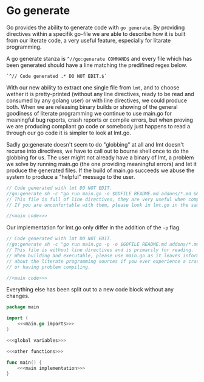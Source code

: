 # Go generate

Go provides the ability to generate code with `go generate`. By providing
directives within a specifik go-file we are able to describe how it is built
from our literate code, a very useful feature, especially for litarate
programming.

A go generate stanza is `^//go:generate COMMAND$` and every file which has been
generated should have a line matching the predifined regex below.

    `^// Code generated .* DO NOT EDIT.$`

With our new ability to extract one single file from `lmt`, and to choose
wether it is pretty-printed (without any line directives, ready to be read and
consumed by any golang user) or with line directives, we could produce both.
When we are releasing binary builds or showing of the general goodiness of
literate programming we continue to use main.go for meaningful bug reports,
crash reports or compile errors, but when proving we are producing compliant go
code or somebody just happens to read a through our go code it is simpler to
look at lmt.go.

Sadly go:generate doesn't seem to do "globbing" at all and lmt doesn't recurse
into directives, we have to call out to bourne shell once to do the globbing
for us. The user might not already have a binary of lmt, a problem we solve by
running main.go (the one providing meaningful errors) and let it produce the
generated files. If the build of main.go succeeds we abuse the system to
produce a "helpful" message to the user.

```go main.go
// Code generated with lmt DO NOT EDIT.
//go:generate sh -c "go run main.go -o $GOFILE README.md addons/*.md && echo run '`go build -o lmt main.go`' to produce a binary."
// This file is full of line directives, they are very useful when compiling and/or in user reports.
// If you are unconfortable with them, please look in lmt.go in the same directory.

//<main code>>>
```

Our implementation for lmt.go only differ in the addition of the `-p` flag.

```go lmt.go
// Code generated with lmt DO NOT EDIT.
//go:generate sh -c "go run main.go -p -o $GOFILE README.md addons/*.md"
// This file is without line directives and is primarily for reading.
// When building and executable, please use main.go as it leaves information
// about the literate programming sources if you ever experience a crash,
// or having problem compiling.

//<main code>>>
```

Everything else has been split out to a new code block without any changes.

```go "main code"
package main

import (
	<<<main.go imports>>>
)

<<<global variables>>>

<<<other functions>>>

func main() {
	<<<main implementation>>>
}
```
